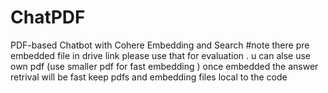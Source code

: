 # ChatPDF
PDF-based Chatbot with Cohere Embedding and Search
#note
there pre embedded file in drive link please use that for evaluation .
u can alse use own pdf (use  smaller pdf for fast embedding  )
once embedded the answer retrival will be fast
 keep pdfs and embedding files local to the code

